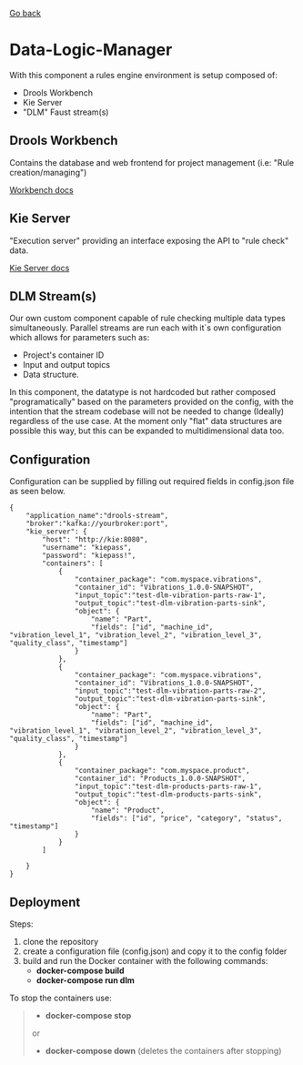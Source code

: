 [Go back](../../README.md)

# Data-Logic-Manager

With this component a rules engine environment is setup composed of:

* Drools Workbench
* Kie Server
* "DLM" Faust stream(s)

## Drools Workbench
Contains the database and web frontend for project management (i.e: "Rule creation/managing")

[Workbench docs](https://docs.jboss.org/drools/release/6.2.0.CR3/drools-docs/html/wb.Workbench.html)

## Kie Server
"Execution server" providing an interface exposing the API to "rule check" data.

[Kie Server docs](https://docs.drools.org/6.5.0.CR2/drools-docs/html/ch22.html)

## DLM Stream(s)
Our own custom component capable of rule checking multiple data types simultaneously. Parallel streams are run each with it´s own configuration which allows for parameters such as:
* Project's container ID
* Input and output topics 
* Data structure.

In this component, the datatype is not hardcoded but rather composed "programatically" based on the parameters provided on the config, with the intention that the stream codebase will not be needed to change (Ideally) regardless of the use case. At the moment only "flat" data structures are possible this way, but this can be expanded to multidimensional data too.


## Configuration
Configuration can be supplied by filling out required fields in config.json file as seen below. 

```
{
    "application_name":"drools-stream",
    "broker":"kafka://yourbroker:port",
    "kie_server": {
        "host": "http://kie:8080",
        "username": "kiepass",
        "password": "kiepass!",
        "containers": [
            {
                "container_package": "com.myspace.vibrations",
                "container_id": "Vibrations_1.0.0-SNAPSHOT",
                "input_topic":"test-dlm-vibration-parts-raw-1",
                "output_topic":"test-dlm-vibration-parts-sink",
                "object": {
                    "name": "Part",
                    "fields": ["id", "machine_id", "vibration_level_1", "vibration_level_2", "vibration_level_3", "quality_class", "timestamp"]
                }
            },
            {
                "container_package": "com.myspace.vibrations",
                "container_id": "Vibrations_1.0.0-SNAPSHOT",
                "input_topic":"test-dlm-vibration-parts-raw-2",
                "output_topic":"test-dlm-vibration-parts-sink",
                "object": {
                    "name": "Part",
                    "fields": ["id", "machine_id", "vibration_level_1", "vibration_level_2", "vibration_level_3", "quality_class", "timestamp"]
                }
            },
            {
                "container_package": "com.myspace.product",
                "container_id": "Products_1.0.0-SNAPSHOT",
                "input_topic":"test-dlm-products-parts-raw-1",
                "output_topic":"test-dlm-products-parts-sink",
                "object": {
                    "name": "Product",
                    "fields": ["id", "price", "category", "status", "timestamp"]
                }
            }
        ]
        
    }
}
```

## Deployment
Steps:

1. clone the repository
2. create a configuration file (config.json) and copy it to the config folder
3. build and run the Docker container with the following commands:
   - **docker-compose build**
   - **docker-compose run dlm**
  
To stop the containers use:
> - **docker-compose stop**
>
> or
> - **docker-compose down** (deletes the containers after stopping)
  

